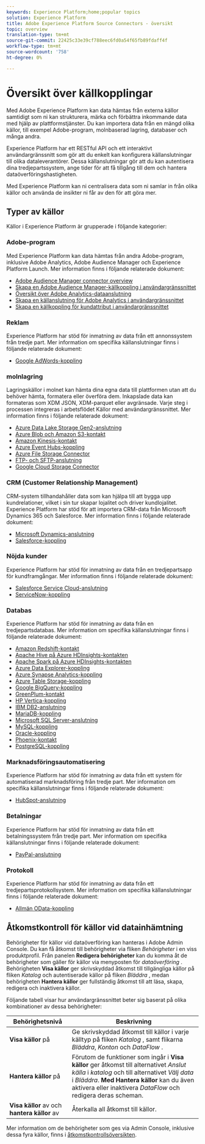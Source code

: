 ```yaml
---
keywords: Experience Platform;home;popular topics
solution: Experience Platform
title: Adobe Experience Platform Source Connectors - översikt
topic: overview
translation-type: tm+mt
source-git-commit: 22425c33e39cf788eec6fd0a54f65fb89fdaff4f
workflow-type: tm+mt
source-wordcount: '758'
ht-degree: 0%

---
```



# Översikt över källkopplingar

Med Adobe Experience Platform kan data hämtas från externa källor samtidigt som ni kan strukturera, märka och förbättra inkommande data med hjälp av plattformstjänster. Du kan importera data från en mängd olika källor, till exempel Adobe-program, molnbaserad lagring, databaser och många andra.

Experience Platform har ett RESTful API och ett interaktivt användargränssnitt som gör att du enkelt kan konfigurera källanslutningar till olika dataleverantörer. Dessa källanslutningar gör att du kan autentisera dina tredjepartssystem, ange tider för att få tillgång till dem och hantera dataöverföringshastigheten.

Med Experience Platform kan ni centralisera data som ni samlar in från olika källor och använda de insikter ni får av den för att göra mer.

## Typer av källor

Källor i Experience Platform är grupperade i följande kategorier:

### Adobe-program

Med Experience Platform kan data hämtas från andra Adobe-program, inklusive Adobe Analytics, Adobe Audience Manager och Experience Platform Launch. Mer information finns i följande relaterade dokument:

- [Adobe Audience Manager connector overview](connectors/adobe-applications/audience-manager.md)
- [Skapa en Adobe Audience Manager-källkoppling i användargränssnittet](./tutorials/ui/create/adobe-applications/audience-manager.md)
- [Översikt över Adobe Analytics-dataanslutning](connectors/adobe-applications/analytics.md)
- [Skapa en källanslutning för Adobe Analytics i användargränssnittet](./tutorials/ui/create/adobe-applications/analytics.md)
- [Skapa en källkoppling för kundattribut i användargränssnittet](./tutorials/ui/create/adobe-applications/customer-attributes.md)

### Reklam

Experience Platform har stöd för inmatning av data från ett annonssystem från tredje part. Mer information om specifika källanslutningar finns i följande relaterade dokument:

- [Google AdWords-koppling](connectors/advertising/ads.md)

### molnlagring

Lagringskällor i molnet kan hämta dina egna data till plattformen utan att du behöver hämta, formatera eller överföra dem. Inkapslade data kan formateras som XDM JSON, XDM-parquet eller avgränsade. Varje steg i processen integreras i arbetsflödet Källor med användargränssnittet. Mer information finns i följande relaterade dokument:

- [Azure Data Lake Storage Gen2-anslutning](connectors/cloud-storage/adls-gen2.md)
- [Azure Blob och Amazon S3-kontakt](connectors/cloud-storage/blob-s3.md)
- [Amazon Kinesis-kontakt](connectors/cloud-storage/kinesis.md)
- [Azure Event Hubs-koppling](connectors/cloud-storage/eventhub.md)
- [Azure File Storage Connector](connectors/cloud-storage/azure-file-storage.md)
- [FTP- och SFTP-anslutning](connectors/cloud-storage/ftp-sftp.md)
- [Google Cloud Storage Connector](connectors/cloud-storage/google-cloud-storage.md)

### CRM (Customer Relationship Management)

CRM-system tillhandahåller data som kan hjälpa till att bygga upp kundrelationer, vilket i sin tur skapar lojalitet och driver kundlojalitet. Experience Platform har stöd för att importera CRM-data från Microsoft Dynamics 365 och Salesforce. Mer information finns i följande relaterade dokument:

- [Microsoft Dynamics-anslutning](connectors/crm/ms-dynamics.md)
- [Salesforce-koppling](connectors/crm/salesforce.md)

### Nöjda kunder

Experience Platform har stöd för inmatning av data från en tredjepartsapp för kundframgångar. Mer information finns i följande relaterade dokument:

- [Salesforce Service Cloud-anslutning](connectors/customer-success/salesforce-service-cloud.md)
- [ServiceNow-koppling](connectors/customer-success/servicenow.md)

### Databas

Experience Platform har stöd för inmatning av data från en tredjepartsdatabas. Mer information om specifika källanslutningar finns i följande relaterade dokument:

- [Amazon Redshift-kontakt](connectors/databases/redshift.md)
- [Apache Hive på Azure HDInsights-kontakten](connectors/databases/hive.md)
- [Apache Spark på Azure HDInsights-kontakten](connectors/databases/spark.md)
- [Azure Data Explorer-koppling](connectors/databases/data-explorer.md)
- [Azure Synapse Analytics-koppling](connectors/databases/synapse-analytics.md)
- [Azure Table Storage-koppling](connectors/databases/ats.md)
- [Google BigQuery-koppling](connectors/databases/bigquery.md)
- [GreenPlum-kontakt](connectors/databases/greenplum.md)
- [HP Vertica-koppling](connectors/databases/hp-vertica.md)
- [IBM DB2-anslutning](connectors/databases/ibm-db2.md)
- [MariaDB-koppling](connectors/databases/mariadb.md)
- [Microsoft SQL Server-anslutning](connectors/databases/sql-server.md)
- [MySQL-koppling](connectors/databases/mysql.md)
- [Oracle-koppling](connectors/databases/oracle.md)
- [Phoenix-kontakt](connectors/databases/phoenix.md)
- [PostgreSQL-koppling](connectors/databases/postgres.md)

### Marknadsföringsautomatisering

Experience Platform har stöd för inmatning av data från ett system för automatiserad marknadsföring från tredje part. Mer information om specifika källanslutningar finns i följande relaterade dokument:

- [HubSpot-anslutning](connectors/marketing-automation/hubspot.md)

### Betalningar

Experience Platform har stöd för inmatning av data från ett betalningssystem från tredje part. Mer information om specifika källanslutningar finns i följande relaterade dokument:

- [PayPal-anslutning](connectors/payments/paypal.md)

### Protokoll

Experience Platform har stöd för inmatning av data från ett tredjepartsprotokollsystem. Mer information om specifika källanslutningar finns i följande relaterade dokument:

- [Allmän OData-koppling](connectors/protocols/odata.md)

## Åtkomstkontroll för källor vid datainhämtning

Behörigheter för källor vid dataöverföring kan hanteras i Adobe Admin Console. Du kan få åtkomst till behörigheter via fliken *Behörigheter* i en viss produktprofil. Från panelen **Redigera behörigheter** kan du komma åt de behörigheter som gäller för källor via menyposten för *dataöverföring* . Behörigheten **Visa källor** ger skrivskyddad åtkomst till tillgängliga källor på fliken *Katalog* och autentiserade källor på fliken *Bläddra* , medan behörigheten **Hantera källor** ger fullständig åtkomst till att läsa, skapa, redigera och inaktivera källor.

Följande tabell visar hur användargränssnittet beter sig baserat på olika kombinationer av dessa behörigheter:

| Behörighetsnivå | Beskrivning |
| ---- | ----|
| **Visa källor** på | Ge skrivskyddad åtkomst till källor i varje källtyp på fliken *Katalog* , samt flikarna *Bläddra*, *Konton* och *DataFlow* . |
| **Hantera källor** på | Förutom de funktioner som ingår i **Visa källor** ger åtkomst till alternativet *Anslut källa* i *katalog* och till alternativet *Välj data* i *Bläddra*. **Med Hantera källor** kan du även aktivera eller inaktivera *DataFlow* och redigera deras scheman. |
| **Visa källor** av och **hantera källor** av | Återkalla all åtkomst till källor. |

Mer information om de behörigheter som ges via Admin Console, inklusive dessa fyra källor, finns i [åtkomstkontrollsöversikten](../access-control/home.md).
